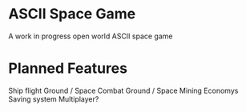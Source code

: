 # ASCII Space Game
A work in progress open world ASCII space game

# Planned Features
Ship flight
Ground / Space Combat
Ground / Space Mining
Economys
Saving system
Multiplayer?
